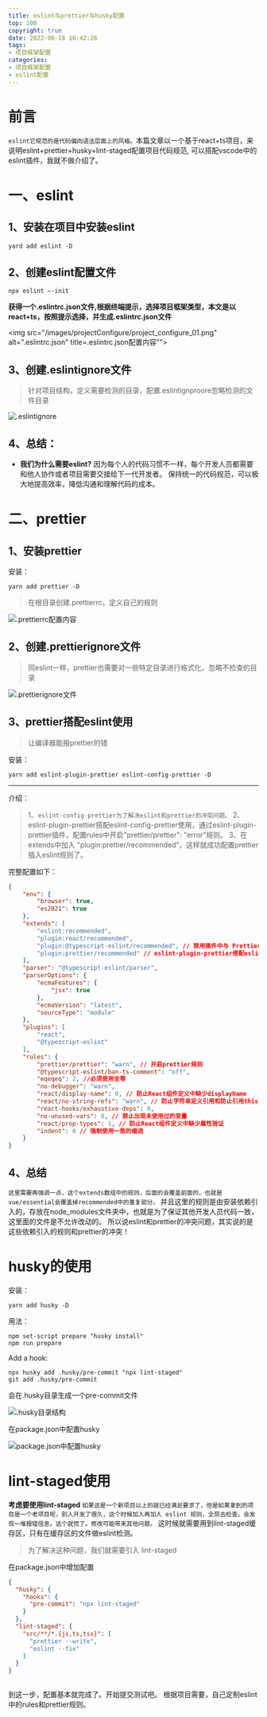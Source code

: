 ```yaml
---
title: eslint与prettier与husky配置
top: 100
copyright: true
date: 2022-06-18 16:42:26
tags:
- 项目框架配置
categories:
- 项目框架配置
- eslint配置
---
```




# 前言

`eslint它规范的是代码偏向语法层面上的风格。`本篇文章以一个基于react+ts项目，来说明eslint+prettier+husky+lint-staged配置项目代码规范, 可以搭配vscode中的eslint插件，我就不做介绍了。

<!--more-->

# 一、eslint

## 1、安装在项目中安装eslint
```shell
yard add eslint -D
```

## 2、创建eslint配置文件

```shell
npx eslint —-init

```
**获得一个.eslintrc.json文件,根据终端提示，选择项目框架类型，本文是以react+ts，按照提示选择，并生成.eslintrc.json文件**

<img src="/images/projectConfigure/project_configure_01.png" alt=".eslintrc.json" title=.eslintrc.json配置内容"">

## 3、创建.eslintignore文件

> 针对项目结构，定义需要检测的目录，配置.eslintignproore忽略检测的文件目录

<img src="/images/projectConfigure/project_configure_02.png" alt=".eslintignore" title=".eslintignore配置内容">

## 4、总结：
+ __我们为什么需要eslint?__
因为每个人的代码习惯不一样，每个开发人员都需要和他人协作或者项目需要交接给下一代开发者。 保持统一的代码规范，可以极大地提高效率，降低沟通和理解代码的成本。


# 二、prettier

## 1、安装prettier
安装：
```shell
yarn add prettier -D
```
> 在根目录创建.prettierrc，定义自己的规则

<img src="/images/projectConfigure/project_configure_03.png" title=".prettierrc配置内容">

## 2、创建.prettierignore文件
> 同eslint一样，prettier也需要对一些特定目录进行格式化，忽略不检查的目录

<img src="/images/projectConfigure/project_configure_04.png" title=".prettierignore文件">


## 3、prettier搭配eslint使用

> 让编译器能报prettier的错

安装：
```shell
yarn add eslint-plugin-prettier eslint-config-prettier -D
```
___
介绍：
> 1、`eslint-config-prettier为了解决eslint和prettier的冲突问题。`
> 2、eslint-plugin-prettier搭配eslint-config-prettier使用，通过eslint-plugin-prettier插件，配置rules中开启"prettier/prettier": "error”规则。
> 3、在extends中加入 "plugin:prettier/recommended”，这样就成功配置prettier插入eslint规则了。

完整配置如下：
```json
{
    "env": {
        "browser": true,
        "es2021": true
    },
    "extends": [
        "eslint:recommended",
        "plugin:react/recommended",
        "plugin:@typescript-eslint/recommended", // 禁用插件中与 Prettier 冲突的规则
        "plugin:prettier/recommended" // eslint-plugin-prettier搭配eslint-config-prettier使用简写形式
    ],
    "parser": "@typescript-eslint/parser",
    "parserOptions": {
        "ecmaFeatures": {
            "jsx": true
        },
        "ecmaVersion": "latest",
        "sourceType": "module"
    },
    "plugins": [
        "react",
        "@typescript-eslint"
    ],
    "rules": {
        "prettier/prettier": "warn", // 开启prettier规则
        "@typescript-eslint/ban-ts-comment": "off",
        "eqeqeq": 2, //必须使用全等
        "no-debugger": "warn",
        "react/display-name": 0, // 防止React组件定义中缺少displayName
        "react/no-string-refs": "warn", // 防止字符串定义引用和防止引用this.refs
        "react-hooks/exhaustive-deps": 0,
        "no-unused-vars": 0, // 禁止出现未使用过的变量
        "react/prop-types": 1, // 防止React组件定义中缺少属性验证
        "indent": 0 // 强制使用一致的缩进
    }
}

```

## 4、总结
`这里需要再强调一点，这个extends数组中的规则，后面的会覆盖前面的，也就是vue/essential会覆盖掉recommended中的重复部分。`
并且这里的规则是由安装依赖引入的，存放在node_modules文件夹中，也就是为了保证其他开发人员代码一致，这里面的文件是不允许改动的。
所以说eslint和prettier的冲突问题，其实说的是这些依赖引入的规则和prettier的冲突！

# husky的使用
安装：
```shell
yarn add husky -D
```
用法：
```shell
npm set-script prepare "husky install"
npm run prepare
```

Add a hook:
```shell
npx husky add .husky/pre-commit "npx lint-staged"
git add .husky/pre-commit
```
会在.husky目录生成一个pre-commit文件

<img src="/images/projectConfigure/project_configure_06.png" title=".husky目录结构">

在package.json中配置husky

<img src="/images/projectConfigure/project_configure_07.png" title="package.json中配置husky">

# lint-staged使用
**考虑要使用lint-staged**
`如果这是一个新项目以上的就已经满足要求了，但是如果拿到的项目是一个老项目呢，别人开发了很久，这个时候加入再加入 eslint 规则，全局去检查，会发现一堆报错信息。这个就慌了。修改可能带来其他问题。`
这时候就需要用到lint-staged缓存区，只有在缓存区的文件做eslint检测。

> 为了解决这种问题，我们就需要引入 lint-staged

在package.json中增加配置
```json
{
  "husky": {
    "hooks": {
      "pre-commit": "npx lint-staged"
    }
  },
  "lint-staged": {
    "src/**/*.{js,ts,tsx}": [
      "prettier --write",
      "eslint --fix"
    ]
  }
}
  
```

到这一步，配置基本就完成了。开始提交测试吧。
根据项目需要，自己定制eslint中的rules和prettier规则。


























